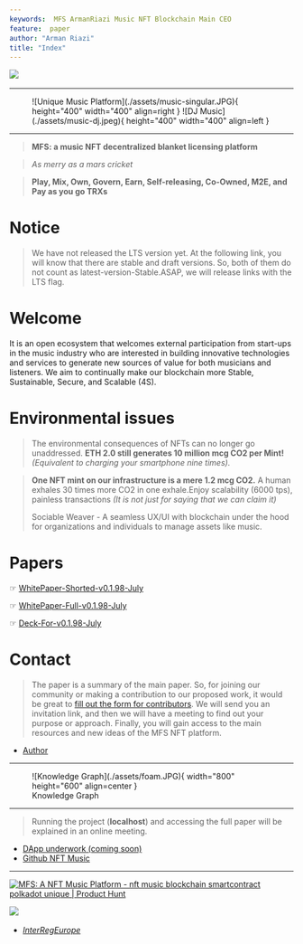 ```yaml
---
keywords:  MFS ArmanRiazi Music NFT Blockchain Main CEO
feature:  paper
author: "Arman Riazi"
title: "Index"
---
```



<a href="https://app.fossa.com/projects/git%2Bgithub.com%2Farmanriazi%2Fmfs?ref=badge_shield" alt="FOSSA Status"><img src="https://app.fossa.com/api/projects/git%2Bgithub.com%2Farmanriazi%2Fmfs.svg?type=shield"/></a>

<!--
[![DOI](https://zenodo.org/badge/DOI/10.5281/zenodo.8023208.svg)](https://doi.org/10.5281/zenodo.8023208)
-->
---

<figure markdown>
![Unique Music Platform](./assets/music-singular.JPG){ height="400" width="400" align=right }
![DJ Music](./assets/music-dj.jpeg){ height="400" width="400" align=left }
</figure>

---

> **MFS: a music NFT decentralized blanket licensing platform**

> *As merry as a mars cricket*

> **Play, Mix, Own, Govern, Earn, Self-releasing, Co-Owned, M2E, and Pay as you go TRXs**

# Notice

> We have not released the LTS version yet. At the following link, you will know that there are stable and draft versions. So, both of them do not count as latest-version-Stable.ASAP, we will release links with the LTS flag.

# Welcome

It is an open ecosystem that welcomes external participation from start-ups in the
music industry who are interested in building innovative technologies and services to
generate new sources of value for both musicians and listeners. We aim to continually make our blockchain more Stable, Sustainable, Secure, and Scalable (4S).

# Environmental issues
> The environmental consequences of NFTs can no longer go unaddressed. **ETH 2.0 still generates 10 million mcg CO2 per Mint!** *(Equivalent to charging your smartphone nine times).*

> **One NFT mint on our infrastructure is a mere 1.2 mcg CO2.** A human exhales 30 times more CO2 in one exhale.Enjoy scalability (6000 tps), painless transactions *(It is not just for saying that we can claim it)*
>
> Sociable Weaver - A seamless UX/UI with blockchain under the hood for organizations and individuals to manage assets like music.

# Papers

☞ [WhitePaper-Shorted-v0.1.98-July](https://drive.google.com/file/d/1DIV7u8WfPOtOa_rcwO5h_qflIXTCv6Fv/view?usp=sharing)

☞ [WhitePaper-Full-v0.1.98-July](https://drive.google.com/file/d/1g16ZU1ziZxi9szenutehr5jQzVrpfRFv/view?usp=sharing)

☞ [Deck-For-v0.1.98-July](https://docs.google.com/presentation/d/1fqUiJ-nXC4bVpFUdBtNe3jLmQvZkuoCe/edit?usp=sharing&ouid=102702203305486116409&rtpof=true&sd=true)

<!--The whitepaper is under publishing but you can get it by sending an email. Because of scammer attacks, I can not mention the chapter of book and publisher. we are working on our solution without pay attention to our competitors. Even it is good news that show how competitors have been found power-full of our work. In fact, we do not have competitors because all strategies and technical works are really unique in the industry.:. We are appreciated to have you here so please bookmark our link and to be keep tune ❤️. We can not change culture of people but we can do our own solitary-figure business.

> Nowadays, Technical knowledge is accessible for all people even for persons that have not read a book in their life. Mindset is something that is not accessible for anybody so we severe discipline of hard work and the tempering heat of experience and maturity.-->

<!--
## Whitepaper-stable-version v0.1.0-june-2023


- [x] [Public/Limited Whitepaper(Pdf)](https://drive.google.com/file/d/1MzfAVVbeF8C-G73cEpEcAVGu4dwY9yny/view?usp=sharing)

- [ ] [Request via zenodo link/Whitepaper(Pdf)](https://drive.google.com/file/d/119Tnl4XAr_1_1m-W2h71GlYAJvqOKXQAA/view?usp=sharing)


## Financial-paper-draft-version v0.1.0-june-2023

- [x] [Public/DFinancialpaper(Pdf)](https://drive.google.com/file/d/1hm12ETub0MTbTFtJJBB5_gSAp_pMmlSO/view?usp=sharing)

## Technical-paper-stable-version v0.1.0-june-2023

- [ ] Technical paper is also available only for persons that sending request via [zenodo](https://zenodo.org/record/8023208)

## Full-paper-stable-version v0.1.0-june-2023

- [ ] Full paper is also available only for persons that sending request via [zenodo](https://zenodo.org/record/8023208)

> Backup method: Papers are available only for persons that sent a email to: `armanriyazi.github.io@gmail.com` with title: `Request Technical or full Paper-armanriyazi.github.io`

> Presented with respects

-->

# Contact

> The paper is a summary of the main paper. So, for joining our community or making a contribution to our proposed work, it would be great to [fill out the form for contributors](forms/Form_partnership.md). We will send you an invitation link, and then we will have a meeting to find out your purpose or approach. Finally, you will gain access to the main resources and new ideas of the MFS NFT platform.

- [Author](https://armanriazi.github.io/services)

---

<figure markdown>
![Knowledge Graph](./assets/foam.JPG){ width="800" height="600" align=center }
<figcaption>Knowledge Graph</figcaption>
</figure>

---

> Running the project (**localhost**) and accessing the full paper will be explained in an online meeting.

- [DApp underwork (coming soon)](https://mfs.app)
- [Github NFT Music](https://github.com/armanriazi/nft-music-reference)

<!--
[mfs-music.netlify.app(coming soon)](https://mfs-music.netlify.app)

[mfs-music.vercel.app(coming soon)](https://mfs-music.vercel.app)

[nft-music.vercel/netlify.app(coming soon)](https://nft-music.x.app)
-->

---

<a href="https://www.producthunt.com/posts/mfs-a-nft-music-platform?utm_source=badge-featured&utm_medium=badge&utm_souce=badge-mfs&#0045;a&#0045;nft&#0045;music&#0045;platform" target="_blank"><img src="https://api.producthunt.com/widgets/embed-image/v1/featured.svg?post_id=398779&theme=light" alt="MFS&#0058;&#0032;A&#0032;NFT&#0032;Music&#0032;Platform - nft&#0032;music&#0032;blockchain&#0032;smartcontract&#0032;polkadot&#0032;unique | Product Hunt" style="width: 250px; height: 54px;" width="250" height="54" /></a>


<a href="https://app.fossa.com/projects/git%2Bgithub.com%2Farmanriazi%2Fmfs?ref=badge_large" alt="FOSSA Status"><img src="https://app.fossa.com/api/projects/git%2Bgithub.com%2Farmanriazi%2Fmfs.svg?type=large"/></a>

- *[InterRegEurope](https://www.interregeurope.eu/project-ideas/nft-music-platform)*

<!--
- *[21Crickets-MFS(zendo community)](https://zenodo.org/communities/21Crickets-mfs)*

- *[Metaverse Space. A.R](https://oncyber.io/spaces/KDVwdvMNh569X8RzLwoV)*

- *[21Crickets-Logo](./assets/logo/)*
  > Add the name of file to the link: 
  > 21Crickets-Logo{0-9}.{png/jpg}
-->
